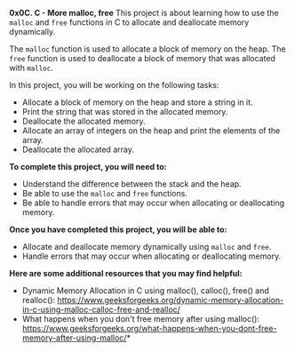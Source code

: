
**0x0C. C - More malloc, free**
This project is about learning how to use the `malloc` and `free` functions in C to allocate and deallocate memory dynamically.

The `malloc` function is used to allocate a block of memory on the heap. The `free` function is used to deallocate a block of memory that was allocated with `malloc`.

In this project, you will be working on the following tasks:

* Allocate a block of memory on the heap and store a string in it.
* Print the string that was stored in the allocated memory.
* Deallocate the allocated memory.
* Allocate an array of integers on the heap and print the elements of the array.
* Deallocate the allocated array.

**To complete this project, you will need to:**

* Understand the difference between the stack and the heap.
* Be able to use the `malloc` and `free` functions.
* Be able to handle errors that may occur when allocating or deallocating memory.

**Once you have completed this project, you will be able to:**

* Allocate and deallocate memory dynamically using `malloc` and `free`.
* Handle errors that may occur when allocating or deallocating memory.

**Here are some additional resources that you may find helpful:**

* Dynamic Memory Allocation in C using malloc(), calloc(), free() and realloc(): https://www.geeksforgeeks.org/dynamic-memory-allocation-in-c-using-malloc-calloc-free-and-realloc/
* What happens when you don't free memory after using malloc(): https://www.geeksforgeeks.org/what-happens-when-you-dont-free-memory-after-using-malloc/*

